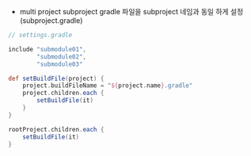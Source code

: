 - multi project subproject gradle 파일을 subproject 네임과 동일 하게 설정(subproject.gradle)
```gradle
// settings.gradle

include "submodule01",
        "submodule02",
        "submodule03"

def setBuildFile(project) {
    project.buildFileName = "${project.name}.gradle"
    project.children.each {
        setBuildFile(it)
    }
}

rootProject.children.each {
    setBuildFile(it)
}
```